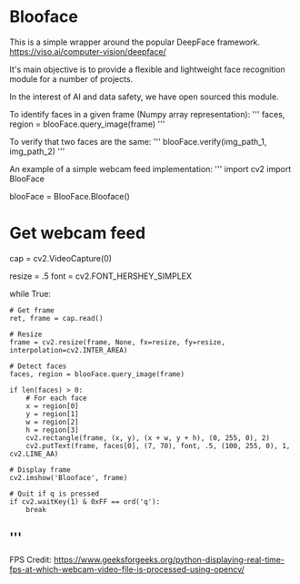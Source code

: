 # Blooface
This is a simple wrapper around the popular DeepFace framework.
https://viso.ai/computer-vision/deepface/

It's main objective is to provide a flexible and lightweight face recognition module for a number of projects.

In the interest of AI and data safety, we have open sourced this module.

To identify faces in a given frame (Numpy array representation):
'''
faces, region = blooFace.query_image(frame)
'''

To verify that two faces are the same:
'''
blooFace.verify(img_path_1, img_path_2)
'''

An example of a simple webcam feed implementation:
'''
import cv2
import BlooFace

blooFace = BlooFace.Blooface()

# Get webcam feed
cap = cv2.VideoCapture(0)

resize = .5
font = cv2.FONT_HERSHEY_SIMPLEX

while True:

    # Get frame
    ret, frame = cap.read()

    # Resize
    frame = cv2.resize(frame, None, fx=resize, fy=resize, interpolation=cv2.INTER_AREA)

    # Detect faces
    faces, region = blooFace.query_image(frame)

    if len(faces) > 0:
        # For each face
        x = region[0]
        y = region[1]
        w = region[2]
        h = region[3]
        cv2.rectangle(frame, (x, y), (x + w, y + h), (0, 255, 0), 2)
        cv2.putText(frame, faces[0], (7, 70), font, .5, (100, 255, 0), 1, cv2.LINE_AA)
   
    # Display frame
    cv2.imshow('Blooface', frame)

    # Quit if q is pressed
    if cv2.waitKey(1) & 0xFF == ord('q'):
        break
'''
-------------------------------------------
FPS Credit:
https://www.geeksforgeeks.org/python-displaying-real-time-fps-at-which-webcam-video-file-is-processed-using-opencv/
